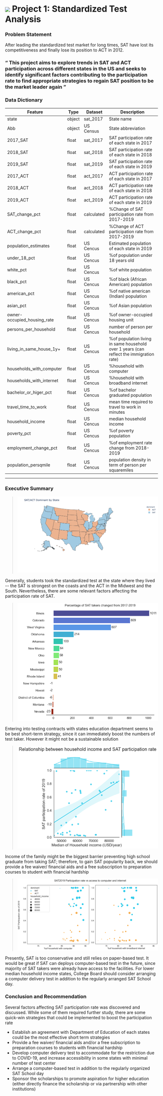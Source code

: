 # ![](https://ga-dash.s3.amazonaws.com/production/assets/logo-9f88ae6c9c3871690e33280fcf557f33.png) Project 1: Standardized Test Analysis

### Problem Statement

After leading the standardized test market for long times, SAT have lost its competitiveness and finally lose its position to ACT in 2012.

<h3>“ This project aims to explore trends in SAT and ACT participation across different states in the US and seeks to identify significant factors contributing to the participation rate to find appropriate strategies to regain SAT position to be the market leader again ”</h3>



### Data Dictionary

| Feature                     | Type   | Dataset    | Description                                                                             |
|-----------------------------|--------|------------|-----------------------------------------------------------------------------------------|
| state                       | object | sat_2017   | State name                                                                              |
| Abb                       | object | US Census   | State abbreviation                                                                              |
| 2017_SAT                    | float  | sat_2017   | SAT participation rate of each state in 2017                                            |
| 2018_SAT                    | float  | sat_2018   | SAT participation rate of each state in 2018                                            |
| 2019_SAT                    | float  | sat_2019   | SAT participation rate of each state in 2019                                            |
| 2017_ACT                    | float  | act_2017   | ACT participation rate of each state in 2017                                            |
| 2018_ACT                    | float  | act_2018   | ACT participation rate of each state in 2018                                            |
| 2019_ACT                    | float  | act_2019   | ACT participation rate of each state in 2019                                            |
| SAT_change_pct              | float  | calculated | %Change of SAT participation rate from 2017-2019                                        |
| ACT_change_pct              | float  | calculated | %Change of ACT participation rate from 2017-2019                                        |
| population_estimates        | float  | US Cencus  | Estimated population of each state in 2019                                              |
| under_18_pct                | float  | US Cencus  | %of population under 18 years old                                                       |
| white_pct                   | float  | US Cencus  | %of white population                                                                    |
| black_pct                   | float  | US Cencus  | %of black (African American) population                                                 |
| american_pct                | float  | US Cencus  | %of native american (Indian) population                                                 |
| asian_pct                   | float  | US Cencus  | %of Asian population                                                                    |
| owner-occupied_housing_rate | float  | US Cencus  | %of owner-occupied housing unit                                                         |
| persons_per_household       | float  | US Cencus  | number of person per household                                                          |
| living_in_same_house_1y+    | float  | US Cencus  | %of population living in same household over 1 years (can reflect the immigration rate) |
| households_with_computer    | float  | US Cencus  | %household with computer                                                                |
| households_with_internet    | float  | US Cencus  | %household with broadband internet                                                      |
| bachelor_or_higer_pct       | float  | US Cencus  | %of bachelor graduated population                                                       |
| travel_time_to_work         | float  | US Cencus  | mean time required to travel to work in minutes                                         |
| household_income            | float  | US Cencus  | median household income                                                                 |
| poverty_pct                 | float  | US Cencus  | %of poverty population                                                                  |
| employment_change_pct       | float  | US Cencus  | %of employment rate change from 2018-2019                                               |
| population_persqmile        | float  | US Cencus  | population density in term of person per squaremiles                                    |

---

### Executive Summary

>![dominant_state](https://github.com/Joeycooky/DSI_project_1/blob/main/images/dominant_state.png)

Generally, students took the standardized test at the state where they lived -- the SAT is strongest on the coasts and the ACT in the Midwest and the South. Nevertheless, there are some relevant factors affecting the participation rate of SAT.

>![significant_change](https://github.com/Joeycooky/DSI_project_1/blob/main/images/significant_change.png)

Entering into testing contracts with states education department seems to be best short-term strategy, since it can immediately boost the numbers of test taker. However it might not be a sustainable solution

>![household_income](https://github.com/Joeycooky/DSI_project_1/blob/main/images/household_income.png)

Income of the family might be the biggest barrier preventing high school graduate from taking SAT; therefore, to gain SAT popularity back, we should provide a fee waiver/ financial aids and a free subscription to preparation courses to student with financial hardship

>![computer_internet](https://github.com/Joeycooky/DSI_project_1/blob/main/images/computer_internet.png)

Presently, SAT is too conservative and still relies on paper-based test. It would be great if SAT can deploys computer-based test in the future, since majority of SAT takers were already have access to the facilities.
For lower median household income states, College Board should consider arranging a computer delivery test in addition to the regularly arranged SAT School day.



### Conclusion and Recommendation

Several factors affecting SAT participation rate was discovered and discussed. While some of them required further study, there are some quick-win strategies that could be implemented to boost the participation rate

- Establish an agreement with Department of Education of each states could be the most effective short term strategies
- Provide a fee waiver/ financial aids and/or a free subscription to preparation courses to students with financial hardship
- Develop computer delivery test to accommodate for the restriction due to COVID-19,  and increase accessibility in some states with minimal number of test center
- Arrange a computer-based test in addition to the regularly organized SAT School day
- Sponsor the scholarships to promote aspiration for higher education (either directly finance the scholarship or via partnership with other institutions)
